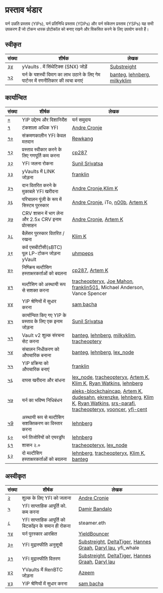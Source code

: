 # प्रस्ताव भंडार

यर्न उन्नति प्रस्ताव (YIPs), यर्न प्रतिनिधि प्रस्ताव (YDPs) और यर्न संकेतन प्रस्ताव (YSPs) यह सभी उपकरण हैं जो टोकन धारक प्रोटोकॉल को बनाए रखने और विकसित करने के लिए उपयोग करते हैं।

## स्वीकृत

|संख्या|शीर्षक|लेखक|
|------|-----|------|
|[३४](https://yips.yearn.finance/YIPS/yip-34)|yVaults . में सिंथेटिक्स (SNX) जोड़ें|[Substreight](https://github.com/substreight)|
|[५२](https://yips.yearn.finance/YIPS/yip-52)|यर्न के यशस्वी दिमाग का लाभ उठाने के लिए गेम पार्टनर में रणनीतिकार की त्वचा बनाएं|[banteg](https://github.com/banteg), [lehnberg](https://github.com/lehnberg), [milkyklim](https://github.com/milkyklim)|

## कार्यान्वित

|संख्या|शीर्षक|लेखक|
|------|-----|------|
|[०](https://yips.yearn.finance/YIPS/yip-0)|YIP उद्देश्य और दिशानिर्देश|यर्न समुदाय|
|[१](https://yips.yearn.finance/YIPS/yip-1)|टंकशाला अधिक YFI|[Andre Cronje](https://github.com/andrecronje)|
|[१०](https://yips.yearn.finance/YIPS/yip-10)|संक्रमणकालीन YFI केवल मतदान|[Rewkang](https://github.com/rewkang)|
|[१२](https://yips.yearn.finance/YIPS/yip-12)|प्रस्ताव स्वीकार करने के लिए गणपूर्ति कम करना|[cp287](https://github.com/illlefr4u)|
|[३२](https://yips.yearn.finance/YIPS/yip-32)|YFI जलना रोकना|[Sunil Srivatsa](https://github.com/alphastorm)|
|[३३](https://yips.yearn.finance/YIPS/yip-33)|yVaults में LINK जोड़ना|[franklin](https://github.com/franklin501)|
|[३५](https://yips.yearn.finance/YIPS/yip-35)|दान वितरित करने के मुकाबले YFI खरीदना|[Andre Cronje](https://github.com/andrecronje),[Klim K](https://github.com/milkyklim)|
|[३६](https://yips.yearn.finance/YIPS/yip-36)|परिचालन पूंजी के रूप में सिस्टम पुरस्कार|[Andre Cronje](https://github.com/andrecronje), iTo, [n00b](https://github.com/jchi18), [Artem K](https://github.com/banteg)|
|[३७](https://yips.yearn.finance/YIPS/yip-37)|CRV शासन में भाग लेना और 2.5x CRV इनाम प्रोत्साहन|[Andre Cronje](https://github.com/andrecronje), [Artem K](https://github.com/banteg)|
|[३८](https://yips.yearn.finance/YIPS/yip-38)|बैलेंसर पुरस्कार वितरित / रखना|[Klim K](https://github.com/milkyklim)|
|[३९](https://yips.yearn.finance/YIPS/yip-39)|कर्व एसबीटीसी(sBTC) पूल LP-टोकन जोड़ना yVault|[uhmpeps](https://github.com/az)|
|[४०](https://yips.yearn.finance/YIPS/yip-40)|निष्क्रिय मल्टीसिग हस्ताक्षरकर्ताओं को बदलना|[cp287](https://github.com/illlefr4u), [Artem K](https://github.com/banteg)|
|[४१](https://yips.yearn.finance/YIPS/yip-41)|मल्टीसिग को अस्थायी रूप से सशक्त करना|[tracheopteryx](https://github.com/tracheopteryx), [Joe Mahon](https://github.com/Substreight), [franklin501](https://github.com/franklin501), Michael Anderson, Vance Spencer|
|[४४](https://yips.yearn.finance/YIPS/yip-44)|YIP श्रेणियों में सुधार करना|[sam bacha](sam@freighttrust.com)|
|[४५](https://yips.yearn.finance/YIPS/yip-45)|कार्यान्वित किए गए YIP के प्रस्ताव के लिए एक इनाम जोड़ना|[Sunil Srivatsa](https://github.com/alphastorm)|
|[५१](https://yips.yearn.finance/YIPS/yip-51)|Vault v2 शुल्क संरचना सेट करना|[banteg](https://github.com/banteg), [lehnberg](https://github.com/lehnberg), [milkyklim](https://github.com/milkyklim), [tracheoptery](https://github.com/tracheopteryx)|
|[५४](https://yips.yearn.finance/YIPS/yip-54)|संचालन निधीकरण को औपचारिक बनाना|[banteg](https://github.com/banteg), [lehnberg](https://github.com/lehnberg), [lex_node](https://github.com/lex-node)|[milkyklim](https://github.com/milkyklim), [tracheopteryx](https://github.com/tracheopteryx)|
|[५५](https://gov.yearn.finance/t/yip-55-formalize-the-yip-process/7959/7)|YIP प्रक्रिया को औपचारिक बनाएं|[franklin](https://github.com/franklin501)|
|[५६](https://snapshot.org/#/yearn/proposal/Qmb6gBzjvgLMazSrQQGVcjutLNdkVyM2Lh6yckMzdoaHWZ)|वापस खरीदना और बांधना|[lex_node](https://github.com/lex-node), [tracheopteryx](https://github.com/tracheopteryx), [Artem K](https://github.com/banteg), [Klim K](https://github.com/milkyklim), [Ryan Watkins](https://twitter.com/RyanWatkins_), [lehnberg](https://github.com/lehnberg)|
|[५७](https://snapshot.org/#/yearn/proposal/QmX8oYTSkaXSARYZn7RuQzUufW9bVVQtwJ3zxurWrquS9a)|  यर्न का भविष्य निधिबंधन | [aleks-blockchaincap](https://gov.yearn.finance/u/aleks-blockchaincap/summary), [Artem K](https://github.com/banteg), [dudesahn](https://twitter.com/dudesahn), [ekrenzke](https://gov.yearn.finance/u/ekrenzke), [lehnberg](https://github.com/lehnberg), [Klim K](https://github.com/milkyklim), [Ryan Watkins](https://twitter.com/RyanWatkins_), [srs-parafi](https://gov.yearn.finance/u/srs-parafi/summary), [tracheopteryx](https://github.com/tracheopteryx), [vooncer](https://gov.yearn.finance/u/vooncer/summary), [yfi-cent](https://gov.yearn.finance/u/yfi-cent/summary)|
|[५9](https://snapshot.org/#/yearn/proposal/QmdRCXH6BQpNcucoZqAtS5hQKjckE2428qiZoWjxmJXbs3)|अस्थायी रूप से मल्टीसिग सशक्तिकरण का विस्तार करना|[lehnberg](https://github.com/lehnberg)|
|[६०](https://snapshot.org/#/ybaby.eth/proposal/QmNqAqRKMFcoRjaRYAKCVETij6sjJ4S1293kbpYDMVvcjB)|यर्न तिजोरियों को एयरड्रॉप|[lehnberg](https://github.com/lehnberg)|
|[६१](https://snapshot.org/#/ybaby.eth/proposal/QmSMyYeKrRpnA7Xn56o2NtbCUzxmhzCupL7LxMA1reXxq4)|शासन २.०|[tracheopteryx](https://github.com/tracheopteryx), [lex_node](https://github.com/lex-node)|
|[६२](https://snapshot.org/#/ybaby.eth/proposal/QmddCbGYbkooZ1zp8oYnbBz6frXLRc9xbkapXcuZcdzmMF)|दो मल्टीसिग हस्ताक्षरकर्ताओं को बदलना|[lehnberg](https://github.com/lehnberg), [tracheopteryx](https://github.com/tracheopteryx), [Klim K](https://github.com/milkyklim), [banteg](https://github.com/banteg)|

## अस्वीकृत

|संख्या|शीर्षक|लेखक|
|------|-----|------|
|[२](https://yips.yearn.finance/YIPS/yip-2)|शुल्क के लिए YFI को जलाना 	|[Andre Cronje](https://github.com/andrecronje)|
|[५](https://yips.yearn.finance/YIPS/yip-5)|YFI साप्ताहिक आपूर्ति को. कम करना|[Damir Bandalo](https://github.com/sikiriki12)|
|[८](https://yips.yearn.finance/YIPS/yip-8)|YFI साप्ताहिक आपूर्ति को बिटकॉइन के समान ही रोकना|steamer.eth|
|[१४](https://yips.yearn.finance/YIPS/yip-14)|यर्न पुरस्कार आरक्षित|[YieldBouncer](https://github.com/yieldbouncer)|
|[३०](https://yips.yearn.finance/YIPS/yip-30)|YFI मुद्रास्फीति अनुसूची|[Substreight](https://github.com/substreight), [DeltaTiger](https://github.com/deltatigernz), [Hannes Graah](https://github.com/Graadient), [Daryl lau](https://github.com/Daryllautk), yfi_whale|
|[३१](https://yips.yearn.finance/YIPS/yip-31)|YFI मुद्रास्फीति वितरण|[Substreight](https://github.com/substreight), [DeltaTiger](https://github.com/deltatigernz), [Hannes Graah](https://github.com/Graadient), [Daryl lau](https://github.com/Daryllautk)|
|[४२](https://yips.yearn.finance/YIPS/yip-42)|YVaults में RenBTC जोड़ना|[Azeem](https://github.com/zu-ctrl)|
|[४३](https://yips.yearn.finance/YIPS/yip-43)|YIP श्रेणियों में सुधार करना|[sam bacha](sam@freighttrust.com)|
